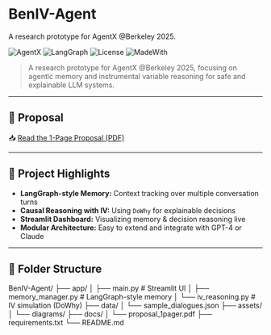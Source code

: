 # BenIV-Agent

A research prototype for AgentX @Berkeley 2025.

![AgentX](https://img.shields.io/badge/AgentX-Berkeley%20RDI-blue)
![LangGraph](https://img.shields.io/badge/LangGraph-Enabled-success)
![License](https://img.shields.io/github/license/ben-rahman/BenIV-Agent)
![MadeWith](https://img.shields.io/badge/Made%20with-Streamlit-red)

> A research prototype for AgentX @Berkeley 2025, focusing on agentic memory and instrumental variable reasoning for safe and explainable LLM systems.

---

## 📄 Proposal
📥 [Read the 1-Page Proposal (PDF)](docs/proposal_1pager.pdf)

---

## 🧠 Project Highlights

- **LangGraph-style Memory:** Context tracking over multiple conversation turns
- **Causal Reasoning with IV:** Using `DoWhy` for explainable decisions
- **Streamlit Dashboard:** Visualizing memory & decision reasoning live
- **Modular Architecture:** Easy to extend and integrate with GPT-4 or Claude

---

## 📁 Folder Structure
BenIV-Agent/
├── app/
│ ├── main.py # Streamlit UI
│ ├── memory_manager.py # LangGraph-style memory
│ └── iv_reasoning.py # IV simulation (DoWhy)
├── data/
│ └── sample_dialogues.json
├── assets/
│ └── diagrams/
├── docs/
│ └── proposal_1pager.pdf
├── requirements.txt
└── README.md


